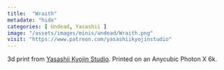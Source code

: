 ```yaml
---
title:  "Wraith"
metadate: "hide"
categories: [ Undead, Yasashii ]
image: "/assets/images/minis/undead/Wraith.png"
visit: "https://www.patreon.com/yasashiikyojinstudio"
---
```

3d print from [Yasashii Kyojin Studio](https://www.patreon.com/yasashiikyojinstudio). 
Printed on an Anycubic Photon X 6k.